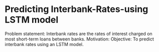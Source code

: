 # Predicting Interbank-Rates-using LSTM model
Problem statement: Interbank rates are the rates of interest charged on most short-term loans between banks.
Motivation:
Objective: To predict interbank rates using an LSTM model.
